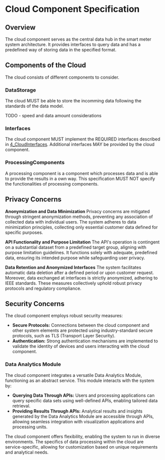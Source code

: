 # Cloud Component Specification

## Overview

The cloud component serves as the central data hub in the smart meter system architecture. It provides interfaces to query data and has a predefined way of storing data in the specified format.

## Components of the Cloud

The cloud consists of different components to consider.

### DataStorage

The cloud MUST be able to store the incomming data following the standards of the data model.

TODO - speed and data amount considerations

### Interfaces

The cloud component MUST implement the REQUIRED interfaces described in [4_CloudInterfaces](./../4_CloudInterfaces/overview.md). Additional interfaces MAY be provided by the cloud component.

### ProcessingComponents

A processing component is a component which processes data and is able to provide the results in a own way. This specification MUST NOT specify the functionalities of processing components.

## Privacy Concerns

**Anonymization and Data Minimization**
Privacy concerns are mitigated through stringent anonymization methods, preventing any association of collected data with individual users. The system adheres to data minimization principles, collecting only essential customer data defined for specific purposes.

**API Functionality and Purpose Limitation**
The API's operation is contingent on a substantial dataset from a predefined target group, aligning with purpose limitation guidelines. It functions solely with adequate, predefined data, ensuring its intended purpose while safeguarding user privacy.

**Data Retention and Anonymized Interfaces**
The system facilitates automatic data deletion after a defined period or upon customer request. Moreover, data exchanged at interfaces is strictly anonymized, adhering to IEEE standards. These measures collectively uphold robust privacy protocols and regulatory compliance.

## Security Concerns

The cloud component employs robust security measures:

- **Secure Protocols:** Connections between the cloud component and other system elements are protected using industry-standard secure protocols, such as TLS (Transport Layer Security).
- **Authentication:** Strong authentication mechanisms are implemented to validate the identity of devices and users interacting with the cloud component.

### Data Analytics Module

The cloud component integrates a versatile Data Analytics Module, functioning as an abstract service. This module interacts with the system by:

- **Querying Data Through APIs:** Users and processing applications can query specific data sets using well-defined APIs, enabling tailored data retrieval.
- **Providing Results Through APIs:** Analytical results and insights generated by the Data Analytics Module are accessible through APIs, allowing seamless integration with visualization applications and processing units.

The cloud component offers flexibility, enabling the system to run in diverse environments. The specifics of data processing within the cloud are service-specific, allowing for customization based on unique requirements and analytical needs.





